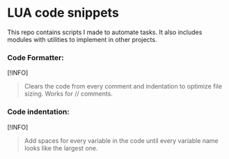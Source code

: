 # LUA code snippets

This repo contains scripts I made to automate tasks. It also includes modules with utilities to implement in other projects.

### Code Formatter:
[!INFO]
> Clears the code from every comment and indentation to optimize file sizing.
> Works for // comments.

### Code indentation:
[!INFO]
> Add spaces for every variable in the code until every variable name looks like the largest one.
